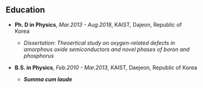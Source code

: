 ## Education
- **Ph. D in Physics**, *Mar.2013 - Aug.2018*, KAIST, Dajeon, Republic of Korea  
  - *Dissertation: Theoertical study on oxygen-related defects in amorphous oxide semiconductors and novel phases of boron and phosphorus*  

- **B.S. in Physics**, *Feb.2010 - Mar.2013*, KAIST, Daejeon, Republic of Korea  
  - ***Summa cum laude***   
